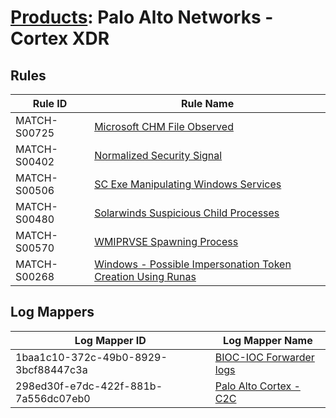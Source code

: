 # [Products](README.md): Palo Alto Networks - Cortex XDR

## Rules

|Rule ID|Rule Name|
|----|----|
|MATCH-S00725|[Microsoft CHM File Observed](../rules/MATCH-S00725.md)|
|MATCH-S00402|[Normalized Security Signal](../rules/MATCH-S00402.md)|
|MATCH-S00506|[SC Exe Manipulating Windows Services](../rules/MATCH-S00506.md)|
|MATCH-S00480|[Solarwinds Suspicious Child Processes](../rules/MATCH-S00480.md)|
|MATCH-S00570|[WMIPRVSE Spawning Process](../rules/MATCH-S00570.md)|
|MATCH-S00268|[Windows - Possible Impersonation Token Creation Using Runas](../rules/MATCH-S00268.md)|


## Log Mappers

|Log Mapper ID|Log Mapper Name|
|----|----|
|1baa1c10-372c-49b0-8929-3bcf88447c3a|[BIOC-IOC Forwarder logs](../mappings/1baa1c10-372c-49b0-8929-3bcf88447c3a.md)|
|298ed30f-e7dc-422f-881b-7a556dc07eb0|[Palo Alto Cortex - C2C](../mappings/298ed30f-e7dc-422f-881b-7a556dc07eb0.md)|


